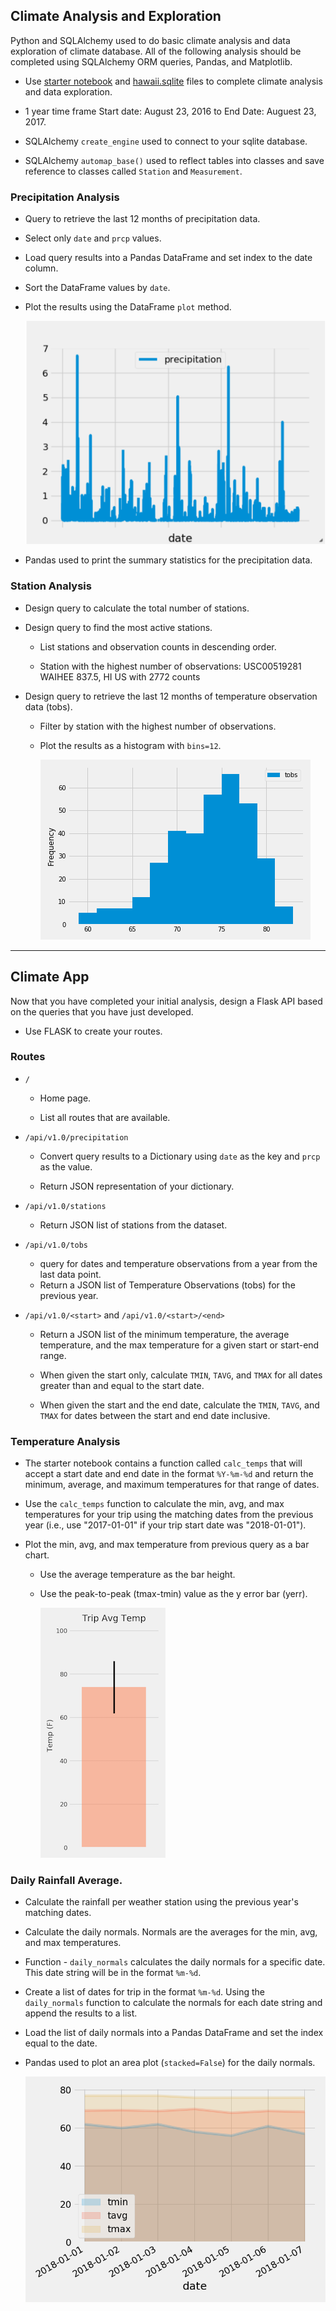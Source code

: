 ## Climate Analysis and Exploration

Python and SQLAlchemy used to do basic climate analysis and data exploration of climate database. All of the following analysis should be completed using SQLAlchemy ORM queries, Pandas, and Matplotlib.

* Use [starter notebook](climate_starter.ipynb) and [hawaii.sqlite](Resources/hawaii.sqlite) files to complete climate analysis and data exploration.

* 1 year time frame Start date: August 23, 2016 to End Date: Auguest 23, 2017.

* SQLAlchemy `create_engine` used to connect to your sqlite database.

* SQLAlchemy `automap_base()` used to reflect tables into classes and save reference to classes called `Station` and `Measurement`.

### Precipitation Analysis

* Query to retrieve the last 12 months of precipitation data.

* Select only `date` and `prcp` values.

* Load query results into a Pandas DataFrame and set index to the date column.

* Sort the DataFrame values by `date`.

* Plot the results using the DataFrame `plot` method.

  ![precipitation](Images/precipitation.png)

* Pandas used to print the summary statistics for the precipitation data.

### Station Analysis

* Design query to calculate the total number of stations.

* Design query to find the most active stations.

  * List stations and observation counts in descending order.

  * Station with the highest number of observations: USC00519281 WAIHEE 837.5, HI US with 2772 counts

* Design query to retrieve the last 12 months of temperature observation data (tobs).

  * Filter by station with the highest number of observations.

  * Plot the results as a histogram with `bins=12`.

    ![station-histogram](Images/station-histogram.png)

- - -

## Climate App

Now that you have completed your initial analysis, design a Flask API based on the queries that you have just developed.

* Use FLASK to create your routes.

### Routes

* `/`

  * Home page.

  * List all routes that are available.

* `/api/v1.0/precipitation`

  * Convert query results to a Dictionary using `date` as the key and `prcp` as the value.

  * Return JSON representation of your dictionary.

* `/api/v1.0/stations`

  * Return JSON list of stations from the dataset.

* `/api/v1.0/tobs`
  * query for dates and temperature observations from a year from the last data point.
  * Return a JSON list of Temperature Observations (tobs) for the previous year.

* `/api/v1.0/<start>` and `/api/v1.0/<start>/<end>`

  * Return a JSON list of the minimum temperature, the average temperature, and the max temperature for a given start or start-end range.

  * When given the start only, calculate `TMIN`, `TAVG`, and `TMAX` for all dates greater than and equal to the start date.

  * When given the start and the end date, calculate the `TMIN`, `TAVG`, and `TMAX` for dates between the start and end date inclusive.

### Temperature Analysis

* The starter notebook contains a function called `calc_temps` that will accept a start date and end date in the format `%Y-%m-%d` and return the minimum, average, and maximum temperatures for that range of dates.

* Use the `calc_temps` function to calculate the min, avg, and max temperatures for your trip using the matching dates from the previous year (i.e., use "2017-01-01" if your trip start date was "2018-01-01").

* Plot the min, avg, and max temperature from previous query as a bar chart.

  * Use the average temperature as the bar height.

  * Use the peak-to-peak (tmax-tmin) value as the y error bar (yerr).

    ![temperature](Images/temperature.png)

### Daily Rainfall Average.

* Calculate the rainfall per weather station using the previous year's matching dates.

* Calculate the daily normals. Normals are the averages for the min, avg, and max temperatures.

* Function - `daily_normals` calculates the daily normals for a specific date. This date string will be in the format `%m-%d`.

* Create a list of dates for trip in the format `%m-%d`. Using the `daily_normals` function to calculate the normals for each date string and append the results to a list.

* Load the list of daily normals into a Pandas DataFrame and set the index equal to the date.

* Pandas used to plot an area plot (`stacked=False`) for the daily normals.

  ![daily-normals](Images/daily-normals.png)
